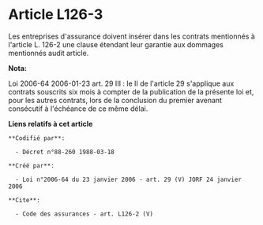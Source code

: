 # Article L126-3

Les entreprises d'assurance doivent insérer dans les contrats mentionnés à l'article L. 126-2 une clause étendant leur
garantie aux dommages mentionnés audit article.

**Nota:**

Loi 2006-64 2006-01-23 art. 29 III : le II de l'article 29 s'applique aux contrats souscrits six mois à compter de la
publication de la présente loi et, pour les autres contrats, lors de la conclusion du premier avenant consécutif à l'échéance
de ce même délai.

**Liens relatifs à cet article**

	**Codifié par**:

	  - Décret n°88-260 1988-03-18

	**Créé par**:

	  - Loi n°2006-64 du 23 janvier 2006 - art. 29 (V) JORF 24 janvier 2006

	**Cite**:

	  - Code des assurances - art. L126-2 (V)
